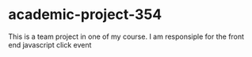# academic-project-354
This is a team project in one of my course. I am responsiple for the front end javascript click event
